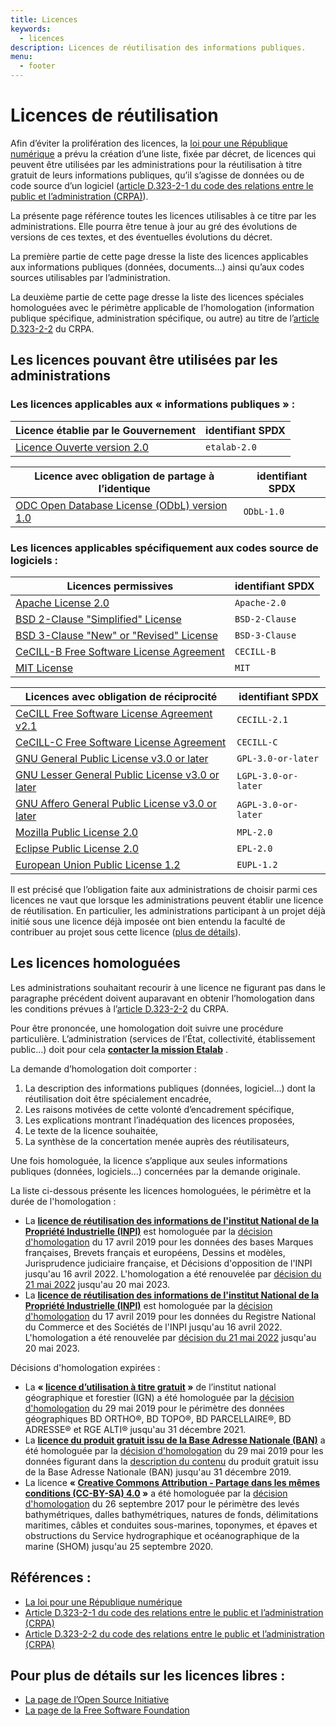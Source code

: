 ```yaml
---
title: Licences
keywords:
  - licences
description: Licences de réutilisation des informations publiques.
menu:
  - footer
---
```


# Licences de réutilisation

Afin d’éviter la prolifération des licences, la [loi pour une République numérique](https://www.legifrance.gouv.fr/loda/article_lc/LEGIARTI000033205142/2020-09-21/) a prévu la création d’une liste, fixée par décret, de licences qui peuvent être utilisées par les administrations pour la réutilisation à titre gratuit de leurs informations publiques, qu’il s’agisse de données ou de code source d’un logiciel ([article D.323-2-1 du code des relations entre le public et l’administration (CRPA)](https://www.legifrance.gouv.fr/affichCodeArticle.do?idArticle=LEGIARTI000034504991&cidTexte=LEGITEXT000031366350&dateTexte=29991231)).

La présente page référence toutes les licences utilisables à ce titre par les administrations. Elle pourra être tenue à jour au gré des évolutions de versions de ces textes, et des éventuelles évolutions du décret.

La première partie de cette page dresse la liste des licences applicables aux informations publiques (données, documents…) ainsi qu’aux codes sources utilisables par l’administration.

La deuxième partie de cette page dresse la liste des licences spéciales homologuées avec le périmètre applicable de l’homologation (information publique spécifique, administration spécifique, ou autre) au titre de l’[article D.323-2-2](https://www.legifrance.gouv.fr/affichCodeArticle.do?idArticle=LEGIARTI000034504993&cidTexte=LEGITEXT000031366350&dateTexte=29991231) du CRPA.

## Les licences pouvant être utilisées par les administrations

### Les licences applicables aux « informations publiques » :
| Licence établie par le Gouvernement                                                                                  | identifiant SPDX |
|----------------------------------------------------------------------------------------------------------------------|------------------|
| [Licence Ouverte version 2.0](https://www.etalab.gouv.fr/wp-content/uploads/2017/04/ETALAB-Licence-Ouverte-v2.0.pdf) | `etalab-2.0`     |

| Licence avec obligation de partage à l’identique                                                    | identifiant SPDX |
|-----------------------------------------------------------------------------------------------------|------------------|
| [ODC Open Database License (ODbL) version 1.0](https://spdx.org/licenses/ODbL-1.0.html#licenseText) | `ODbL-1.0`       |

### Les licences applicables spécifiquement aux codes source de logiciels :

| Licences permissives                                                                               | identifiant SPDX |
|----------------------------------------------------------------------------------------------------|------------------|
| [Apache License 2.0](https://spdx.org/licenses/Apache-2.0.html#licenseText)                        | `Apache-2.0`     |
| [BSD 2-Clause "Simplified" License](https://spdx.org/licenses/BSD-2-Clause.html#licenseText)       | `BSD-2-Clause`   |
| [BSD 3-Clause "New" or "Revised" License](https://spdx.org/licenses/BSD-3-Clause.html#licenseText) | `BSD-3-Clause`   |
| [CeCILL-B Free Software License Agreement](https://spdx.org/licenses/CECILL-B.html#licenseText)    | `CECILL-B`       |
| [MIT License](https://spdx.org/licenses/MIT.html#licenseText)                                      | `MIT`            |

| Licences avec obligation de réciprocité                                                                         | identifiant SPDX    |
|-----------------------------------------------------------------------------------------------------------------|---------------------|
| [CeCILL Free Software License Agreement v2.1](https://spdx.org/licenses/CECILL-2.1.html#licenseText)            | `CECILL-2.1`        |
| [CeCILL-C Free Software License Agreement](https://spdx.org/licenses/CECILL-C.html#licenseText)                 | `CECILL-C`          |
| [GNU General Public License v3.0 or later](https://spdx.org/licenses/GPL-3.0-or-later.html#licenseText)         | `GPL-3.0-or-later`  |
| [GNU Lesser General Public License v3.0 or later](https://spdx.org/licenses/LGPL-3.0-or-later.html#licenseText) | `LGPL-3.0-or-later` |
| [GNU Affero General Public License v3.0 or later](https://spdx.org/licenses/AGPL-3.0-or-later.html#licenseText) | `AGPL-3.0-or-later` |
| [Mozilla Public License 2.0](https://spdx.org/licenses/MPL-2.0.html#licenseText)                                | `MPL-2.0`           |
| [Eclipse Public License 2.0](https://spdx.org/licenses/EPL-2.0.html#licenseText)                                | `EPL-2.0`           |
| [European Union Public License 1.2](https://spdx.org/licenses/EUPL-1.2.html#licenseText)                        | `EUPL-1.2`          |


 Il est précisé que l’obligation faite aux administrations de choisir parmi ces licences ne vaut que lorsque les administrations peuvent établir une licence de réutilisation. En particulier, les administrations participant à un projet déjà initié sous une licence déjà imposée ont bien entendu la faculté de contribuer au projet sous cette licence ([plus de détails](https://www.etalab.gouv.fr/licence-version-2-0-de-la-licence-ouverte-suite-a-la-consultation-et-presentation-du-decret)). 
 
 
## Les licences homologuées

Les administrations souhaitant recourir à une licence ne figurant pas dans le paragraphe précédent doivent auparavant en obtenir l’homologation dans les conditions prévues à l’[article D.323-2-2](https://www.legifrance.gouv.fr/affichCodeArticle.do?idArticle=LEGIARTI000034504993&cidTexte=LEGITEXT000031366350&dateTexte=29991231) du CRPA.

Pour être prononcée, une homologation doit suivre une procédure particulière. L’administration (services de l’État, collectivité, établissement public…) doit pour cela [**contacter la mission Etalab**](https://support.data.gouv.fr/administration-centrale/licence) .

La demande d’homologation doit comporter :

1.  La description des informations publiques (données, logiciel…) dont la réutilisation doit être spécialement encadrée,
2.  Les raisons motivées de cette volonté d’encadrement spécifique,
3.  Les explications montrant l’inadéquation des licences proposées,
4.  Le texte de la licence souhaitée,
5.  La synthèse de la concertation menée auprès des réutilisateurs,

Une fois homologuée, la licence s’applique aux seules informations publiques (données, logiciels…) concernées par la demande originale.

La liste ci-dessous présente les licences homologuées, le périmètre et la durée de l'homologation :

*   La **[licence de réutilisation des informations de l'institut National de la Propriété Industrielle (INPI)](https://static.data.gouv.fr/static/gouvfr/licences/licence-de-reutilisation-des-informations-de-l-INPI-pour-les-donnees-de-PI-2019-04-17.pdf)** est homologuée par la [décision d'homologation](https://static.data.gouv.fr/static/gouvfr/licences/homologation-licences-2019-04-17.pdf) du 17 avril 2019 pour les données des bases Marques françaises, Brevets français et européens, Dessins et modèles, Jurisprudence judiciaire française, et Décisions d'opposition de l'INPI jusqu'au 16 avril 2022. L'homologation a été renouvelée par [décision du 21 mai 2022](https://files.data.gouv.fr/licences/homologations/2022-05-21-INPI.pdf) jusqu'au 20 mai 2023.
*   La **[licence de réutilisation des informations de l'institut National de la Propriété Industrielle (INPI)](https://static.data.gouv.fr/static/gouvfr/licences/licence-de-reutilisation-des-informations-de-l-INPI-pour-les-donnees-du-RNCS-2019-04-17.pdf)** est homologuée par la [décision d'homologation](https://static.data.gouv.fr/static/gouvfr/licences/homologation-licences-2019-04-17.pdf) du 17 avril 2019 pour les données du Registre National du Commerce et des Sociétés de l'INPI jusqu'au 16 avril 2022. L'homologation a été renouvelée par [décision du 21 mai 2022](https://files.data.gouv.fr/licences/homologations/2022-05-21-INPI.pdf) jusqu'au 20 mai 2023.

Décisions d'homologation expirées :

*   La **« [licence d’utilisation à titre gratuit](https://static.data.gouv.fr/static/gouvfr/licences/licence-d-utilisation-a-titre-gratuit-de-l-IGN-2017-05-05.pdf) »** de l’institut national géographique et forestier (IGN) a été homologuée par la [décision d'homologation](https://static.data.gouv.fr/static/gouvfr/licences/homologation-licences-2019-05-29.pdf) du 29 mai 2019 pour le périmètre des données géographiques BD ORTHO®, BD TOPO®, BD PARCELLAIRE®, BD ADRESSE® et RGE ALTI® jusqu'au 31 décembre 2021.
*   La **[licence du produit gratuit issu de la Base Adresse Nationale (BAN)](https://static.data.gouv.fr/static/gouvfr/licences/licence-du-produit-gratuit-issu-de-la-Base-Adresse-Nationale-2019-05-29.pdf)** a été homologuée par la [décision d'homologation](https://static.data.gouv.fr/static/gouvfr/licences/homologation-licences-2019-05-29.pdf) du 29 mai 2019 pour les données figurant dans la [description du contenu](https://static.data.gouv.fr/static/gouvfr/licences/description-contenu.pdf) du produit gratuit issu de la Base Adresse Nationale (BAN) jusqu'au 31 décembre 2019.
*   La licence **« [Creative Commons Attribution - Partage dans les mêmes conditions (CC-BY-SA) 4.0](https://creativecommons.org/licenses/by-sa/4.0/legalcode.fr) »** a été homologuée par la [décision d'homologation](https://static.data.gouv.fr/static/gouvfr/licences/homologation-licences-2017-09-29.pdf) du 26 septembre 2017 pour le périmètre des levés bathymétriques, dalles bathymétriques, natures de fonds, délimitations maritimes, câbles et conduites sous-marines, toponymes, et épaves et obstructions du Service hydrographique et océanographique de la marine (SHOM) jusqu'au 25 septembre 2020.

## Références :

*   [La loi pour une République numérique](https://www.legifrance.gouv.fr/loda/article_lc/LEGIARTI000033205142/2020-09-21/)
*   [Article D.323-2-1 du code des relations entre le public et l’administration (CRPA)](https://www.legifrance.gouv.fr/affichCodeArticle.do?idArticle=LEGIARTI000034504991&cidTexte=LEGITEXT000031366350&dateTexte=29991231)
*   [Article D.323-2-2 du code des relations entre le public et l’administration (CRPA)](https://www.legifrance.gouv.fr/affichCodeArticle.do?idArticle=LEGIARTI000034504993&cidTexte=LEGITEXT000031366350&dateTexte=29991231)

## Pour plus de détails sur les licences libres :

*   [La page de l’Open Source Initiative](https://opensource.org/licenses)
*   [La page de la Free Software Foundation](https://www.gnu.org/licenses/license-list.fr.html)